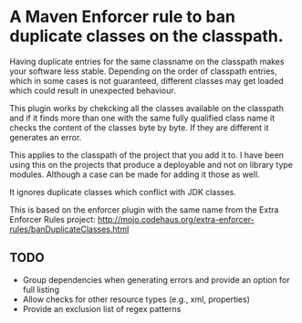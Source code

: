 # A Maven Enforcer rule to ban duplicate classes on the classpath.

Having duplicate entries for the same classname on the classpath makes your
software less stable. Depending on the order of classpath entries, which in
some cases is not guaranteed, different classes may get loaded which could
result in unexpected behaviour.

This plugin works by chekcking all the classes available on the classpath and
if it finds more than one with the same fully qualified class name it checks
the content of the classes byte by byte. If they are different it generates an
error.

This applies to the classpath of the project that you add it to.  I have been
using this on the projects that produce a deployable and not on library type
modules. Although a case can be made for adding it those as well.

It ignores duplicate classes which conflict with JDK classes.

This is based on the enforcer plugin with the same name from the Extra Enforcer
Rules project: http://mojo.codehaus.org/extra-enforcer-rules/banDuplicateClasses.html

## TODO
- Group dependencies when generating errors and provide an option for full listing
- Allow checks for other resource types (e.g., xml, properties)
- Provide an exclusion list of regex patterns

